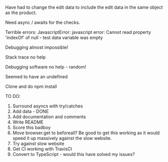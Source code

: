 
Have had to change the edit data to include the edit data in the same object as the product.

Need async / awaits for the checks.

Terrible errors: JavascriptError: javascript error: Cannot read property 'indexOf' of null - test data variable was empty

Debugging almost impossible!

Stack trace no help

Debugging software no help - random!

Seemed to have an undefined 

Clone and do npm install


TO DO:

1. Surround asyncs with try/catches
2. Add data - DONE
2. Add documentation and comments
3. Write README
4. Score this badboy
5. Move browser.get to beforeall? Be good to get this working as it would speed it up massively against the slow website.
6. Try against slow website
7. Get CI working with TravisCI
8. Convert to TypeScript - would this have solved my issues?


